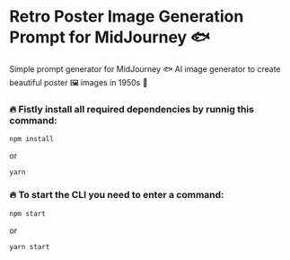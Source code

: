 # Retro Poster Image Generation Prompt for MidJourney 🐟
Simple prompt generator for MidJourney 🐟 AI image generator to create beautiful poster 🖼 images in 1950s 👗

### 🔥 Fistly install all required dependencies by runnig this command:

```shell
npm install
```
or
```shell
yarn
```

### 🔥 To start the CLI you need to enter a command:

```shell
npm start
```
or
```shell
yarn start
```
